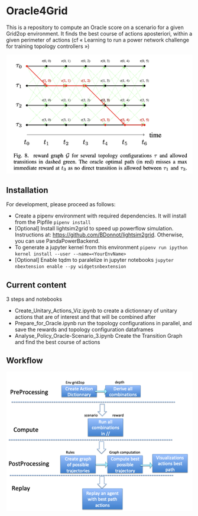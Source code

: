 # Oracle4Grid

This is a repository to compute an Oracle score on a scenario for a given Grid2op environment.
It finds the best course of actions aposteriori, within a given perimeter of actions (cf « Learning to run a power network challenge for training topology controllers »)

![Influence Graph](TransitionGraph_bestActions.png)

## Installation

For development, please proceed as follows:
- Create a pipenv environment with required dependencies. It will install from the Pipfile
``pipenv install
``
- [Optional] Install lightsim2grid to speed up powerflow simulation. Instructions at: https://github.com/BDonnot/lightsim2grid. Otherwise, you can use PandaPowerBackend.
- To generate a jupyter kernel from this environment
``
pipenv run ipython kernel install --user --name=<YourEnvName>
``
- [Optional] Enable tqdm to paralelize in jupyter notebooks
``
jupyter nbextension enable --py widgetsnbextension
``

## Current content
3 steps and notebooks
- Create_Unitary_Actions_Viz.ipynb to create a dictionnary of unitary actions that are of interest and that will be combined after
- Prepare_for_Oracle.ipynb run the topology configurations in parallel, and save the rewards and topology configuration dataframes
- Analyse_Policy_Oracle-Scenario_3.ipynb Create the Transition Graph and find the best course of actions

## Workflow
![Influence Graph](OracleProcess.png)



